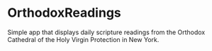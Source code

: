 # OrthodoxReadings

Simple app that displays daily scripture readings from the Orthodox Cathedral of the Holy Virgin Protection in New York.
